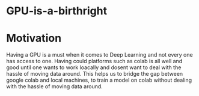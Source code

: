 # GPU-is-a-birthright

# Motivation

Having a GPU is a must when it comes to Deep Learning and
not every one has access to one. 
Having could platforms such as colab is all well and good until one wants to work 
loacally and dosent want to deal with the hassle of moving data around.
This helps us to bridge the gap between google colab and local machines, to train a model on colab without dealing with the hassle of moving data around.
